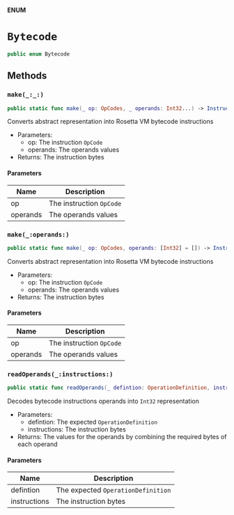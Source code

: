 **ENUM**

# `Bytecode`

```swift
public enum Bytecode
```

## Methods
### `make(_:_:)`

```swift
public static func make(_ op: OpCodes, _ operands: Int32...) -> Instructions
```

Converts abstract representation into Rosetta VM bytecode instructions
- Parameters:
  - op: The instruction `OpCode`
  - operands: The operands values
- Returns: The instruction bytes

#### Parameters

| Name | Description |
| ---- | ----------- |
| op | The instruction `OpCode` |
| operands | The operands values |

### `make(_:operands:)`

```swift
public static func make(_ op: OpCodes, operands: [Int32] = []) -> Instructions
```

Converts abstract representation into Rosetta VM bytecode instructions
- Parameters:
  - op: The instruction `OpCode`
  - operands: The operands values
- Returns: The instruction bytes

#### Parameters

| Name | Description |
| ---- | ----------- |
| op | The instruction `OpCode` |
| operands | The operands values |

### `readOperands(_:instructions:)`

```swift
public static func readOperands(_ defintion: OperationDefinition, instructions: Instructions) -> (values: [Int32], count: Int)
```

Decodes bytecode instructions operands into `Int32` representation
- Parameters:
  - defintion: The expected `OperationDefinition`
  - instructions: The instruction bytes
- Returns: The values for the operands by combining the required bytes of each operand

#### Parameters

| Name | Description |
| ---- | ----------- |
| defintion | The expected `OperationDefinition` |
| instructions | The instruction bytes |